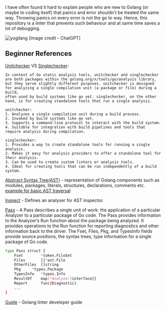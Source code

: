 I have often found it hard to explain people who are new to Golang (or maybe to coding itself) that panics and error shouldn't be treated the same way. Throwing panics on every error is not the go to way.
Hence, this repository is a linter that prevents such behaviour and at same time saves a lot of debugging.

![yogilang](https://github.com/user-attachments/assets/5412bd1b-5524-4536-964f-672be49851c1)
[Image credit - ChatGPT]


## Beginner References

[Unitchecker](https://pkg.go.dev/golang.org/x/tools/go/analysis/unitchecker) VS [Singlechecker](https://pkg.go.dev/golang.org/x/tools/go/analysis/singlechecker)-

    In context of Go static analysis tools, unitchecker and singlechecker are both packages within the golang.org/x/tools/go/analysis library,
    but they serve slightly different purposes. unitchecker is designed for analyzing a single compilation unit (a package or file) during a build,
    often used by build systems like go vet. singlechecker, on the other hand, is for creating standalone tools that run a single analysis.

    unitchecker:
    1. Analyzes a single compilation unit during a build process.
    2. Invoked by build systems like go vet.
    3. Supports a command-line protocol to interact with the build system.
    4. Suitable for integration with build pipelines and tools that require analysis during compilation.

    singlechecker:
    1. Provides a way to create standalone tools for running a single analysis.
    2. Makes it easy for analysis providers to offer a standalone tool for their analysis.
    3. Can be used to create custom linters or analysis tools.
    4. Ideal for creating tools that can be run independently of a build system.

[Abstract Syntax Tree(AST)](https://pkg.go.dev/go/ast) - representation of Golang components such as modules, packages, literals, structures, declarations, comments etc. [example for basic AST traversal](https://www.zupzup.org/go-ast-traversal/index.html)

[Inspect](https://pkg.go.dev/golang.org/x/tools/go/analysis/passes/inspect) - Defines an analyser for AST inspector.

[Pass](https://pkg.go.dev/golang.org/x/tools/go/analysis#hdr-Pass) - A Pass describes a single unit of work: the application of a particular Analyzer to a particular package of Go code. The Pass provides information to the Analyzer’s Run function about the package being analyzed. It provides operations to the Run function for reporting diagnostics and other information back to the driver. The Fset, Files, Pkg, and TypesInfo fields provide source positions, the syntax trees, type information for a single package of Go code.

``` bash
type Pass struct {
	Fset   		*token.FileSet
	Files		[]*ast.File
	OtherFiles	[]string
	Pkg		*types.Package
	TypesInfo	*types.Info
	ResultOf	map[*Analyzer]interface{}
	Report		func(Diagnostic)
	...
}
```

[Guide](https://disaev.me/p/writing-useful-go-analysis-linter/) - Golang linter developer guide
